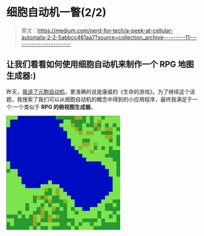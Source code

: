 # 细胞自动机一瞥(2/2)

> 原文：<https://medium.com/nerd-for-tech/a-peek-at-cellular-automata-2-2-5abbcc461aa7?source=collection_archive---------11----------------------->

## 让我们看看如何使用细胞自动机来制作一个 RPG 地图生成器:)

昨天，[我讲了元胞自动机](https://mina-pecheux.medium.com/a-peek-at-cellular-automata-1-2-ee0bf60204fa)，更准确的说是康威的《生命的游戏》。为了继续这个话题，我搜索了我们可以从细胞自动机的概念中得到的小应用程序，最终我满足于一个:一个类似于 **RPG 的俯视图生成器**。

![](img/87955a08b11771c972bb7c4c2ffc88c6.png)